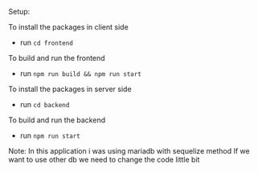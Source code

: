 Setup:

To install the packages in client side
- run `cd frontend`

To build and  run the frontend
- run `npm run build && npm run start`

To install the packages in server side
- run `cd backend`

To build and run the backend
- run `npm run start`

Note:
In this application i was using mariadb with sequelize method
If we want to use other db we need to change the code little bit